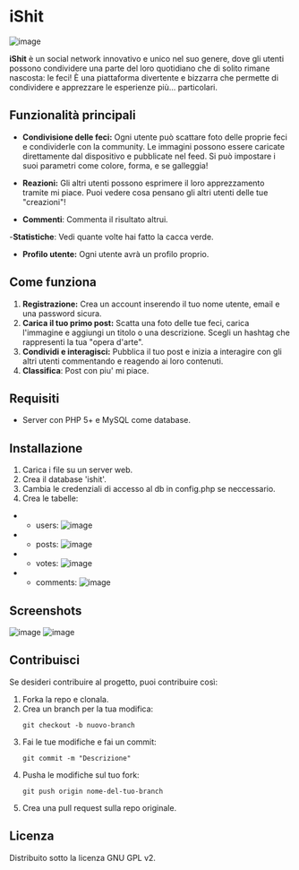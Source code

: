 # iShit

![image](https://github.com/user-attachments/assets/3f8f7f26-1a4c-4cf0-8f8d-8b8154e2cabc)

**iShit** è un social network innovativo e unico nel suo genere, dove gli utenti possono condividere una parte del loro quotidiano che di solito rimane nascosta: le feci! È una piattaforma divertente e bizzarra che permette di condividere e apprezzare le esperienze più... particolari.

## Funzionalità principali

- **Condivisione delle feci:** Ogni utente può scattare foto delle proprie feci e condividerle con la community. Le immagini possono essere caricate direttamente dal dispositivo e pubblicate nel feed. Si può impostare i suoi parametri come colore, forma, e se galleggia!
  
- **Reazioni:** Gli altri utenti possono esprimere il loro apprezzamento tramite mi piace. Puoi vedere cosa pensano gli altri utenti delle tue "creazioni"!

- **Commenti**: Commenta il risultato altrui.

-**Statistiche**: Vedi quante volte hai fatto la cacca verde.  

- **Profilo utente:** Ogni utente avrà un profilo proprio.

## Come funziona

1. **Registrazione:** Crea un account inserendo il tuo nome utente, email e una password sicura.
2. **Carica il tuo primo post:** Scatta una foto delle tue feci, carica l'immagine e aggiungi un titolo o una descrizione. Scegli un hashtag che rappresenti la tua "opera d'arte".
3. **Condividi e interagisci:** Pubblica il tuo post e inizia a interagire con gli altri utenti commentando e reagendo ai loro contenuti.
4. **Classifica**: Post con piu' mi piace.

## Requisiti

- Server con PHP 5+ e MySQL come database.

## Installazione

1. Carica i file su un server web.
2. Crea il database 'ishit'.
3. Cambia le credenziali di accesso al db in config.php se neccessario.
4. Crea le tabelle:
- - users: ![image](https://github.com/user-attachments/assets/5439ff0d-fc8c-4e3e-b37e-56dc4114942f)
- - posts: ![image](https://github.com/user-attachments/assets/352d4e7f-f83e-44a1-bc31-ef2b38890cce)
- - votes: ![image](https://github.com/user-attachments/assets/56c78f68-8cac-47c6-ae6a-f77596e90d7a)
- - comments: ![image](https://github.com/user-attachments/assets/2ce279c6-5276-411f-baa4-4cf6307a484c)

## Screenshots

![image](https://github.com/user-attachments/assets/67459c69-bd03-4ea7-ac19-9350ced3def5)
![image](https://github.com/user-attachments/assets/87ede5cf-908f-40b8-a65a-074d71affb40)

 
## Contribuisci

Se desideri contribuire al progetto, puoi contribuire così:

1. Forka la repo e clonala.
2. Crea un branch per la tua modifica:
   ```
   git checkout -b nuovo-branch
   ```
3. Fai le tue modifiche e fai un commit:
   ```
   git commit -m "Descrizione"
   ```
4. Pusha le modifiche sul tuo fork:
   ```
   git push origin nome-del-tuo-branch
   ```
5. Crea una pull request sulla repo originale.

## Licenza

Distribuito sotto la licenza GNU GPL v2.
